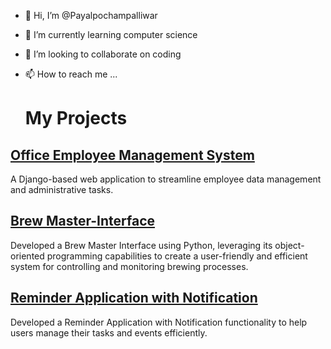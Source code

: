 - 👋 Hi, I’m @Payalpochampalliwar
- 🌱 I’m currently learning computer science
- 💞️ I’m looking to collaborate on coding
- 📫 How to reach me ...

  # My Projects

## [Office Employee Management System](https://github.com/yourusername/office-employee-management-system)
A Django-based web application to streamline employee data management and administrative tasks.

## [Brew Master-Interface]()
Developed a Brew Master Interface using Python, leveraging its object-oriented programming capabilities to create a user-friendly and efficient system for controlling and monitoring brewing processes.

## [Reminder Application with Notification]()
Developed a Reminder Application with Notification functionality to help users manage their tasks and events efficiently. 
